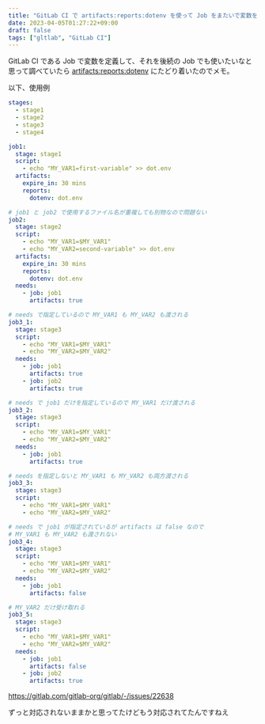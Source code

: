 ```yaml
---
title: "GitLab CI で artifacts:reports:dotenv を使って Job をまたいで変数を渡す"
date: 2023-04-05T01:27:22+09:00
draft: false
tags: ["gltlab", "GitLab CI"]
---
```


GitLab CI である Job で変数を定義して、それを後続の Job でも使いたいなと思って調べていたら
[artifacts:reports:dotenv](https://docs.gitlab.com/ee/ci/yaml/artifacts_reports.html#artifactsreportsdotenv) にたどり着いたのでメモ。

以下、使用例

```yaml
stages:
  - stage1
  - stage2
  - stage3
  - stage4

job1:
  stage: stage1
  script:
    - echo "MY_VAR1=first-variable" >> dot.env
  artifacts:
    expire_in: 30 mins
    reports:
      dotenv: dot.env

# job1 と job2 で使用するファイル名が重複しても別物なので問題ない
job2:
  stage: stage2
  script:
    - echo "MY_VAR1=$MY_VAR1"
    - echo "MY_VAR2=second-variable" >> dot.env
  artifacts:
    expire_in: 30 mins
    reports:
      dotenv: dot.env
  needs:
    - job: job1
      artifacts: true

# needs で指定しているので MY_VAR1 も MY_VAR2 も渡される
job3_1:
  stage: stage3
  script:
    - echo "MY_VAR1=$MY_VAR1"
    - echo "MY_VAR2=$MY_VAR2"
  needs:
    - job: job1
      artifacts: true
    - job: job2
      artifacts: true

# needs で job1 だけを指定しているので MY_VAR1 だけ渡される
job3_2:
  stage: stage3
  script:
    - echo "MY_VAR1=$MY_VAR1"
    - echo "MY_VAR2=$MY_VAR2"
  needs:
    - job: job1
      artifacts: true

# needs を指定しないと MY_VAR1 も MY_VAR2 も両方渡される
job3_3:
  stage: stage3
  script:
    - echo "MY_VAR1=$MY_VAR1"
    - echo "MY_VAR2=$MY_VAR2"

# needs で job1 が指定されているが artifacts は false なので
# MY_VAR1 も MY_VAR2 も渡されない
job3_4:
  stage: stage3
  script:
    - echo "MY_VAR1=$MY_VAR1"
    - echo "MY_VAR2=$MY_VAR2"
  needs:
    - job: job1
      artifacts: false

# MY_VAR2 だけ受け取れる
job3_5:
  stage: stage3
  script:
    - echo "MY_VAR1=$MY_VAR1"
    - echo "MY_VAR2=$MY_VAR2"
  needs:
    - job: job1
      artifacts: false
    - job: job2
      artifacts: true
```

https://gitlab.com/gitlab-org/gitlab/-/issues/22638

ずっと対応されないままかと思ってたけどもう対応されてたんですねえ
